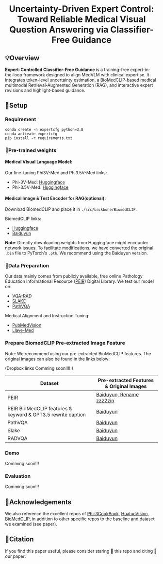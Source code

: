 <div align="center">
  
# Uncertainty-Driven Expert Control: Toward Reliable Medical Visual Question Answering via Classifier-Free Guidance

</div>

## 💡Overview

**Expert-Controlled Classifier-Free Guidance** is a training-free expert-in-the-loop framework designed to align MedVLM with clinical expertise. It integrates token-level uncertainty estimation, a BioMedCLIP-based medical multimodal Retrieval-Augmented Generation (RAG), and interactive expert revisions and highlight-based guidance.

## 🔨Setup

### Requirement
```
conda create -n expertcfg python=3.8
conda activate expertcfg
pip install -r requirements.txt
```

### 🔨Pre-trained weights

#### Medical Visual Language Model:
Our fine-tuning Phi3V-Med and Phi3.5V-Med links:
+ Phi-3V-Med: [Huggingface](https://huggingface.co/ecoxial2007/Phi-3V-Med)
+ Phi-3.5V-Med: [Huggingface](https://huggingface.co/ecoxial2007/Phi-3.5V-Med)

#### Medical Image & Test Encoder for RAG(optional):

Download BiomedCLIP and place it in `./src/backbone/BiomedCLIP`.

BiomedCLIP links:
+ [Huggingface](https://huggingface.co/microsoft/BiomedCLIP-PubMedBERT_256-vit_base_patch16_224)
+ [Baiduyun](https://pan.baidu.com/s/1OTS2i14qAoXdZfvkkyh86Q?pwd=6666)

**Note**: Directly downloading weights from Huggingface might encounter network issues. To facilitate modifications, we have converted the original `.bin` file to PyTorch's `.pth`. We recommend using the Baiduyun version.


### 📑Data Preparation
Our data mainly comes from publicly available, free online Pathology Education Informational Resource ([PEIR](https://peir.path.uab.edu/library/index.php?/category/2)) Digital Library. 
We test our model on:
+ [VQA-RAD](https://osf.io/89kps/)
+ [SLAKE](https://www.med-vqa.com/slake/)
+ [PathVQA](https://github.com/UCSD-AI4H/PathVQA)

Medical Alignment and Instruction Tuning:
+ [PubMedVision]()
+ [Llave-Med]()


### Prepare BiomedCLIP Pre-extracted Image Feature
Note: We recommend using our pre-extracted BioMedCLIP features. The original images can also be found in the links below:


(Dropbox links Comming soon!!!!!)

| Dataset  | Pre-extracted Features  & Original Images |
|----------|------------------------------------------|
| PEIR     | [Baiduyun, Rename zzz2zip](https://pan.baidu.com/s/1sJp_3UzjIIvOiuyMB417GQ?pwd=6666)|
| PEIR BioMedCLIP features & keyword & GPT3.5 rewrite caption | [Baiduyun](https://pan.baidu.com/s/1pqHhrxLL-ZdgEat0wNwLmQ?pwd=6666)|
| PathVQA  | [Baiduyun](https://pan.baidu.com/s/1b1SuDSbsNM1rVGzbx8utvg?pwd=6666)|
| Slake    | [Baiduyun](https://pan.baidu.com/s/1mfAoi9_HZkrk7OuyQIn4-w?pwd=6666)|
| RADVQA   | [Baiduyun](https://pan.baidu.com/s/1gBjAjq2L-iIMf0j05QsJ-w?pwd=6666)|


### Demo
Comming soon!!!

### Evaluation
Comming soon!!!

## 📝Acknowledgements
We also reference the excellent repos of [Phi-3CookBook](https://github.com/microsoft/Phi-3CookBook), [HuatuoVision](https://huggingface.co/datasets/FreedomIntelligence/PubMedVision), [BioMedCLIP](https://huggingface.co/microsoft/BiomedCLIP-PubMedBERT_256-vit_base_patch16_224), in addition to other specific repos to the baseline and dataset we examined (see paper).

## 📝Citation
If you find this paper useful, please consider staring 🌟 this repo and citing 📑 our paper:
```

```